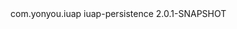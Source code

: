 <dependency>
  <groupId>com.yonyou.iuap</groupId>
  <artifactId>iuap-persistence</artifactId>
  <version>2.0.1-SNAPSHOT</version>
</dependency>